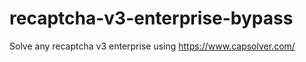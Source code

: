 # recaptcha-v3-enterprise-bypass
Solve any recaptcha v3 enterprise using https://www.capsolver.com/



                                                                                                                                                        